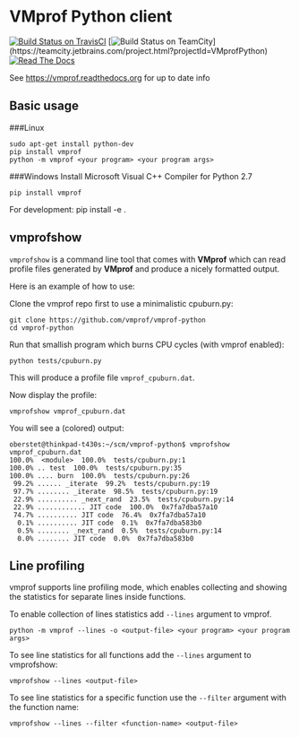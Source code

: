 # VMprof Python client

[![Build Status on TravisCI](https://travis-ci.org/vmprof/vmprof-python.svg?branch=master)](https://travis-ci.org/vmprof/vmprof-python)
[![Build Status on TeamCity](https://teamcity.jetbrains.com/app/rest/builds/buildType:(id:VMprofPython_TestsPy27Win)/statusIcon)](https://teamcity.jetbrains.com/project.html?projectId=VMprofPython)
[![Read The Docs](https://readthedocs.org/projects/vmprof/badge/?version=latest)](https://vmprof.readthedocs.org/en/latest/)


See https://vmprof.readthedocs.org for up to date info

## Basic usage

###Linux
```console
sudo apt-get install python-dev
pip install vmprof
python -m vmprof <your program> <your program args>
```

###Windows
Install Microsoft Visual C++ Compiler for Python 2.7
	
	pip install vmprof

For development:
	pip install -e .

## vmprofshow

`vmprofshow` is a command line tool that comes with **VMprof** which can read profile files generated by **VMprof** and produce a nicely formatted output.

Here is an example of how to use:

Clone the vmprof repo first to use a minimalistic cpuburn.py:

```console
git clone https://github.com/vmprof/vmprof-python
cd vmprof-python
```

Run that smallish program which burns CPU cycles (with vmprof enabled):

```console
python tests/cpuburn.py
```

This will produce a profile file `vmprof_cpuburn.dat`.

Now display the profile:

```console
vmprofshow vmprof_cpuburn.dat
```

You will see a (colored) output:

```console
oberstet@thinkpad-t430s:~/scm/vmprof-python$ vmprofshow vmprof_cpuburn.dat
100.0%  <module>  100.0%  tests/cpuburn.py:1
100.0% .. test  100.0%  tests/cpuburn.py:35
100.0% .... burn  100.0%  tests/cpuburn.py:26
 99.2% ...... _iterate  99.2%  tests/cpuburn.py:19
 97.7% ........ _iterate  98.5%  tests/cpuburn.py:19
 22.9% .......... _next_rand  23.5%  tests/cpuburn.py:14
 22.9% ............ JIT code  100.0%  0x7fa7dba57a10
 74.7% .......... JIT code  76.4%  0x7fa7dba57a10
  0.1% .......... JIT code  0.1%  0x7fa7dba583b0
  0.5% ........ _next_rand  0.5%  tests/cpuburn.py:14
  0.0% ........ JIT code  0.0%  0x7fa7dba583b0
```


## Line profiling

vmprof supports line profiling mode, which enables collecting and showing the statistics for separate lines
inside functions.

To enable collection of lines statistics add `--lines` argument to vmprof.

```console
python -m vmprof --lines -o <output-file> <your program> <your program args>
```

To see line statistics for all functions add the `--lines` argument to vmprofshow:
```console
vmprofshow --lines <output-file>
```

To see line statistics for a specific function use the `--filter` argument with the function name:
```console
vmprofshow --lines --filter <function-name> <output-file>
```
